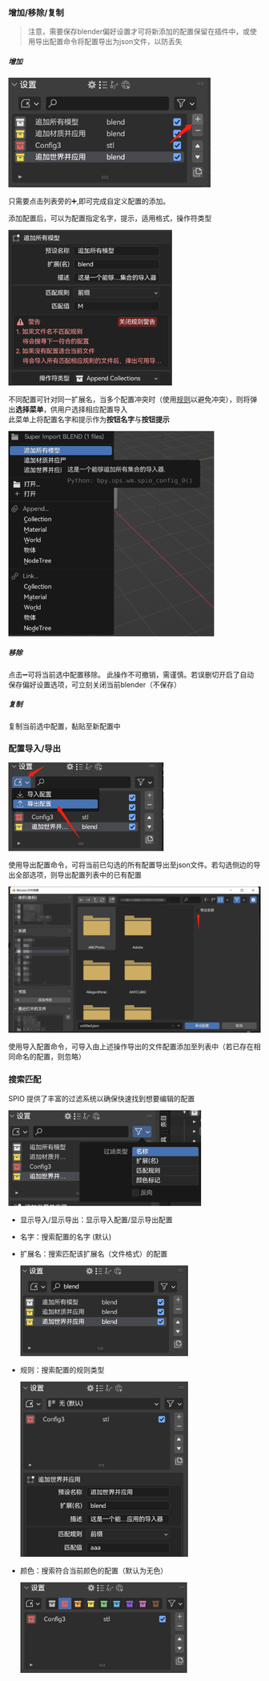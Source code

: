 

### 增加/移除/复制

> 注意，需要保存blender偏好设置才可将新添加的配置保留在插件中，或使用导出配置命令将配置导出为json文件，以防丢失

##### 增加

<img src="media/img/cn/1.png" alt="1" style="zoom: 80%;" />

只需要点击列表旁的➕,即可完成自定义配置的添加。

添加配置后，可以为配置指定名字，提示，适用格式，操作符类型

<img src="media/zh-cn/0.png" alt="0" style="zoom:67%;" />

不同配置可针对同一扩展名，当多个配置冲突时（使用[规则](/zh-cn/ImportConfig.md)以避免冲突），则将弹出**选择菜单**，供用户选择相应配置导入<br>此菜单上将配置名字和提示作为**按钮名字**与**按钮提示**

<img src="media/img/cn/img.png" alt="img" style="zoom:67%;" />

##### 移除
点击➖可将当前选中配置移除。
此操作不可撤销，需谨慎。若误删切开启了自动保存偏好设置选项，可立刻关闭当前blender（不保存）

##### 复制
复制当前选中配置，黏贴至新配置中


### 配置导入/导出
<img src="media/img/cn/2.png" alt="2" style="zoom:67%;" />

使用导出配置命令，可将当前已勾选的所有配置导出至json文件。若勾选侧边的导出全部选项，则导出配置列表中的已有配置

<img src="media/img/cn/5.png" alt="5" style="zoom:50%;" />

使用导入配置命令，可导入由上述操作导出的文件配置添加至列表中（若已存在相同命名的配置，则忽略）




### 搜索匹配
SPIO 提供了丰富的过滤系统以确保快速找到想要编辑的配置

<img src="media/img/cn/3.png" alt="3" style="zoom: 67%;" />

+ 显示导入/显示导出：显示导入配置/显示导出配置

+ 名字：搜索配置的名字 (默认)

+ 扩展名：搜索匹配该扩展名（文件格式）的配置

  <img src="media/img/cn/6.png" alt="6" style="zoom: 67%;" />

+ 规则：搜索配置的规则类型

  <img src="media/img/cn/7.png" alt="7" style="zoom:67%;" />

+ 颜色：搜索符合当前颜色的配置（默认为无色）

  <img src="media/img/cn/4.png" alt="4" style="zoom:67%;" />

